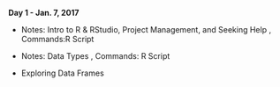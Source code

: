**Day 1 - Jan. 7, 2017**

* Notes: Intro to R & RStudio, Project Management, and Seeking Help <!--, [Data Structures](https://ucsdlib.github.io/gps-skills-2017/intro-r/04-IntroR_Data_Structures.html)-->, Commands:R Script <!-- (https://raw.githubusercontent.com/ucsdlib/gps-skills-2017/master/intro-r/01-03-intro-r-lesson-gps2017-script.R)-->

* Notes: Data Types <!--(https://ucsdlib.github.io/gps-skills-2017/intro-r/04-data-types.html)-->, Commands: R Script <!-- https://raw.githubusercontent.com/ucsdlib/gps-skills-2017/master/intro-r/intro-r-data-str.R)-->
* Exploring Data Frames <!--(https://ucsdlib.github.io/gps-skills-2017/intro-r/05-explor-dfs.html) -->

<!-- **Day 2 - Jan. 18, 2017**

* Lecture notes: [Plotting with GGPLOT2](http://ucsdlib.github.io/workshops/notebooks/ggplot2/ggplot.html), Commands:[R Script - part 1](https://raw.githubusercontent.com/ucsdlib/gps-skills-2017/master/intro-r/ggplot_script.R)-->
